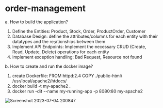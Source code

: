 # order-management


a.	How to build the application?
1) Define the Entities: Product, Stock, Order, ProductOrder, Customer
2) Database Design: define the attributes/columns for each entity with their datatypes and the re;ationships between them
3) Implement API Endpoints: Implement the necessary CRUD (Create, Read, Update, Delete) operations for each entity
4) Implement exception handling: Bad Request, Resource not found


b.	How to create and run the docker image?
1) create Dockerfile: FROM httpd:2.4
                      COPY ./public-html/ /usr/local/apache2/htdocs/
2) docker build -t my-apache2 .
3) docker run -dit --name my-running-app -p 8080:80 my-apache2


![Screenshot 2023-07-04 200847](https://github.com/InsafAmer01/order-management/assets/111234991/9be8eb12-6c59-423c-8112-cc155a7a686c)
